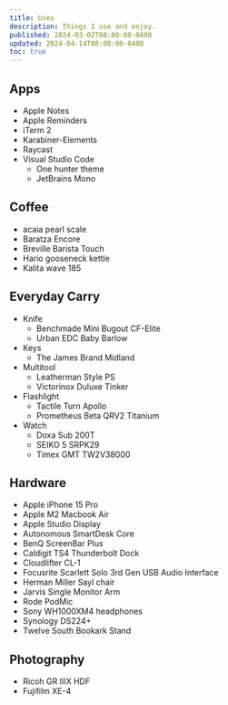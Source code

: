 ```yaml
---
title: Uses
description: Things I use and enjoy.
published: 2024-03-02T08:00:00-0400
updated: 2024-04-14T08:00:00-0400
toc: true
---
```


## Apps

- Apple Notes
- Apple Reminders
- iTerm 2
- Karabiner-Elements
- Raycast
- Visual Studio Code
  - One hunter theme
  - JetBrains Mono

## Coffee

- acaia pearl scale
- Baratza Encore
- Breville Barista Touch
- Hario gooseneck kettle
- Kalita wave 185

## Everyday Carry

- Knife
  - Benchmade Mini Bugout CF-Elite
  - Urban EDC Baby Barlow
- Keys
  - The James Brand Midland
- Multitool
  - Leatherman Style PS
  - Victorinox Duluxe Tinker
- Flashlight
  - Tactile Turn Apollo
  - Prometheus Beta QRV2 Titanium
- Watch
  - Doxa Sub 200T
  - SEIKO 5 SRPK29
  - Timex GMT TW2V38000

## Hardware

- Apple iPhone 15 Pro
- Apple M2 Macbook Air
- Apple Studio Display
- Autonomous SmartDesk Core
- BenQ ScreenBar Plus
- Caldigit TS4 Thunderbolt Dock
- Cloudlifter CL-1
- Focusrite Scarlett Solo 3rd Gen USB Audio Interface
- Herman Miller Sayl chair
- Jarvis Single Monitor Arm
- Rode PodMic
- Sony WH1000XM4 headphones
- Synology DS224+
- Twelve South Bookark Stand

## Photography

- Ricoh GR IIIX HDF
- Fujifilm XE-4
